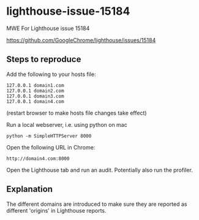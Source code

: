 # lighthouse-issue-15184
MWE For Lighthouse issue 15184

https://github.com/GoogleChrome/lighthouse/issues/15184


## Steps to reproduce

Add the following to your hosts file:

````
127.0.0.1 domain1.com
127.0.0.1 domain2.com
127.0.0.1 domain3.com
127.0.0.1 domain4.com
````

(restart browser to make hosts file changes take effect)

Run a local webserver, i.e. using python on mac

````
python -m SimpleHTTPServer 8000
````

Open the following URL in Chrome:

````
http://domain4.com:8000
````

Open the Lighthouse tab and run an audit. Potentially also run the profiler.

## Explanation

The different domains are introduced to make sure they are reported as different 'origins' in Lighthouse reports. 